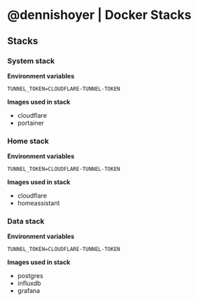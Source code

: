 # @dennishoyer | Docker Stacks
    
## Stacks

### System stack

**Environment variables**

```
TUNNEL_TOKEN=CLOUDFLARE-TUNNEL-TOKEN
```

**Images used in stack**
- cloudflare
- portainer

### Home stack

**Environment variables**

```
TUNNEL_TOKEN=CLOUDFLARE-TUNNEL-TOKEN
```

**Images used in stack**
- cloudflare
- homeassistant

### Data stack

**Environment variables**

```
TUNNEL_TOKEN=CLOUDFLARE-TUNNEL-TOKEN
```

**Images used in stack**
- postgres
- influxdb
- grafana
